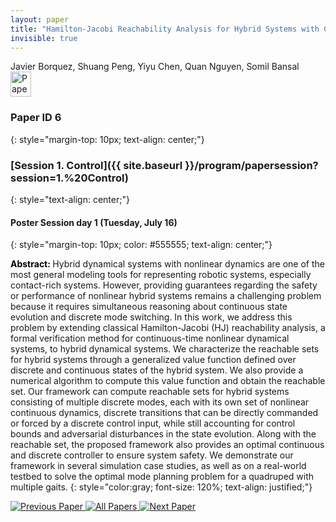 ```yaml
---
layout: paper
title: "Hamilton-Jacobi Reachability Analysis for Hybrid Systems with Controlled and Forced Transitions"
invisible: true
---
```

<div class="paper-authors">
<div class="paper-author-box">
    <div class="paper-author-name">Javier Borquez, Shuang Peng, Yiyu Chen, Quan Nguyen, Somil Bansal</div>
    <div class="paper-author-uni"></div>
</div>

</div><div class="paper-pdf">
                <div> <a href="https://www.roboticsproceedings.org/rss20/p006.pdf"><img src="{{ site.baseurl }}/images/paper_link.png" alt="Paper Website" width = "33"  height = "40"/></a> </div>
                </div>

### Paper ID 6
{: style="margin-top: 10px; text-align: center;"}

### [Session 1. Control]({{ site.baseurl }}/program/papersession?session=1.%20Control)
{: style="text-align: center;"}

#### Poster Session day 1 (Tuesday, July 16)
{: style="margin-top: 10px; color: #555555; text-align: center;"}

<b style="color: black;">Abstract: </b>Hybrid dynamical systems with nonlinear dynamics are one of the most general modeling tools for representing robotic systems, especially contact-rich systems. 
 However, providing guarantees regarding the safety or performance of nonlinear hybrid systems remains a challenging problem because it requires simultaneous reasoning about continuous state evolution and discrete mode switching. 
 In this work, we address this problem by extending classical Hamilton-Jacobi (HJ) reachability analysis, a formal verification method for continuous-time nonlinear dynamical systems, to hybrid dynamical systems. 
 We characterize the reachable sets for hybrid systems through a generalized value function defined over discrete and continuous states of the hybrid system.
 We also provide a numerical algorithm to compute this value function and obtain the reachable set.
 Our framework can compute reachable sets for hybrid systems consisting of multiple discrete modes, each with its own set of nonlinear continuous dynamics, discrete transitions that can be directly commanded or forced by a discrete control input, while still accounting for control bounds and adversarial disturbances in the state evolution. 
 Along with the reachable set, the proposed framework also provides an optimal continuous and discrete controller to ensure system safety.
 We demonstrate our framework in several simulation case studies, as well as on a real-world testbed to solve the optimal mode planning problem for a quadruped with multiple gaits.
{: style="color:gray; font-size: 120%; text-align: justified;"}


<div class="paper-menu">
<a href="{{ site.baseurl }}/program/papers/005/"> <img src="{{ site.baseurl }}/images/previous_paper_icon.png" alt="Previous Paper" title="Previous Paper"/> </a>
<a href="{{ site.baseurl }}/program/papers"><img src="{{ site.baseurl }}/images/overview_icon.png" alt="All Papers" title="All Papers"/> </a>
<a href="{{ site.baseurl }}/program/papers/007/"> <img src="{{ site.baseurl }}/images/next_paper_icon.png" alt="Next Paper" title="Next Paper"/> </a>

</div>
